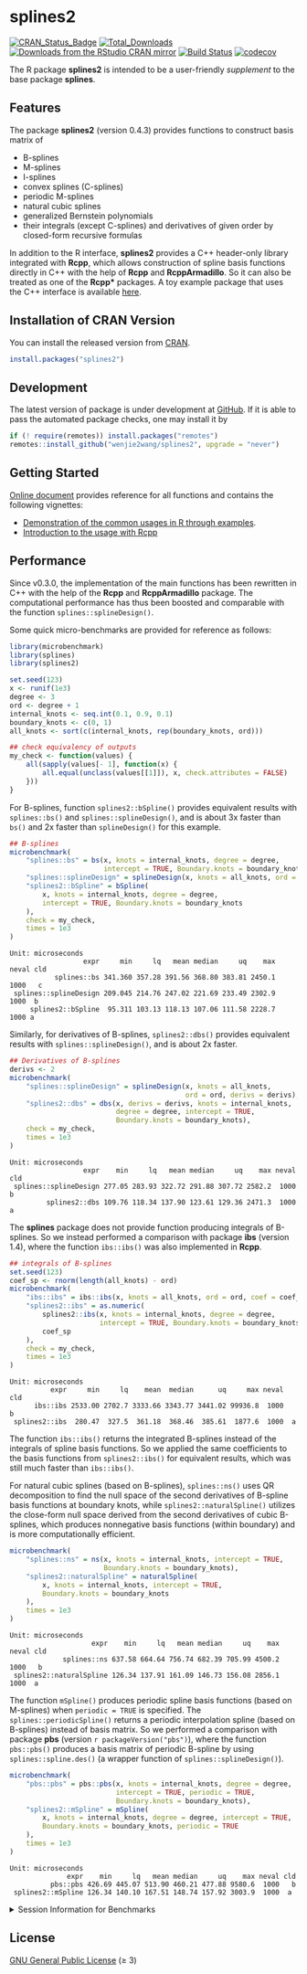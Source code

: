 splines2
================

[![CRAN_Status_Badge](https://www.r-pkg.org/badges/version/splines2)](https://CRAN.R-project.org/package=splines2)
[![Total_Downloads](https://cranlogs.r-pkg.org/badges/grand-total/splines2)](https://CRAN.R-project.org/package=splines2)
[![Downloads from the RStudio CRAN
mirror](https://cranlogs.r-pkg.org/badges/splines2)](https://CRAN.R-project.org/package=splines2)
[![Build
Status](https://github.com/wenjie2wang/splines2/workflows/R-CMD-check/badge.svg)](https://github.com/wenjie2wang/splines2/actions)
[![codecov](https://codecov.io/gh/wenjie2wang/splines2/branch/main/graph/badge.svg)](https://codecov.io/gh/wenjie2wang/splines2)

The R package **splines2** is intended to be a user-friendly
*supplement* to the base package **splines**.

## Features

The package **splines2** (version 0.4.3) provides functions to construct
basis matrix of

-   B-splines
-   M-splines
-   I-splines
-   convex splines (C-splines)
-   periodic M-splines
-   natural cubic splines
-   generalized Bernstein polynomials
-   their integrals (except C-splines) and derivatives of given order by
    closed-form recursive formulas

In addition to the R interface, **splines2** provides a C++ header-only
library integrated with **Rcpp**, which allows construction of spline
basis functions directly in C++ with the help of **Rcpp** and
**RcppArmadillo**. So it can also be treated as one of the **Rcpp\***
packages. A toy example package that uses the C++ interface is available
[here](https://github.com/wenjie2wang/example-pkg-Rcpp-splines2).

## Installation of CRAN Version

You can install the released version from
[CRAN](https://CRAN.R-project.org/package=splines2).

``` r
install.packages("splines2")
```

## Development

The latest version of package is under development at
[GitHub](https://github.com/wenjie2wang/splines2). If it is able to pass
the automated package checks, one may install it by

``` r
if (! require(remotes)) install.packages("remotes")
remotes::install_github("wenjie2wang/splines2", upgrade = "never")
```

## Getting Started

[Online document](https://wwenjie.org/splines2) provides reference for
all functions and contains the following vignettes:

-   [Demonstration of the common usages in R through
    examples](https://wwenjie.org/splines2/articles/splines2-intro).
-   [Introduction to the usage with
    Rcpp](https://wwenjie.org/splines2/articles/splines2-wi-rcpp)

## Performance

Since v0.3.0, the implementation of the main functions has been
rewritten in C++ with the help of the **Rcpp** and **RcppArmadillo**
package. The computational performance has thus been boosted and
comparable with the function `splines::splineDesign()`.

Some quick micro-benchmarks are provided for reference as follows:

``` r
library(microbenchmark)
library(splines)
library(splines2)

set.seed(123)
x <- runif(1e3)
degree <- 3
ord <- degree + 1
internal_knots <- seq.int(0.1, 0.9, 0.1)
boundary_knots <- c(0, 1)
all_knots <- sort(c(internal_knots, rep(boundary_knots, ord)))

## check equivalency of outputs
my_check <- function(values) {
    all(sapply(values[- 1], function(x) {
        all.equal(unclass(values[[1]]), x, check.attributes = FALSE)
    }))
}
```

For B-splines, function `splines2::bSpline()` provides equivalent
results with `splines::bs()` and `splines::splineDesign()`, and is about
3x faster than `bs()` and 2x faster than `splineDesign()` for this
example.

``` r
## B-splines
microbenchmark(
    "splines::bs" = bs(x, knots = internal_knots, degree = degree,
                       intercept = TRUE, Boundary.knots = boundary_knots),
    "splines::splineDesign" = splineDesign(x, knots = all_knots, ord = ord),
    "splines2::bSpline" = bSpline(
        x, knots = internal_knots, degree = degree,
        intercept = TRUE, Boundary.knots = boundary_knots
    ),
    check = my_check,
    times = 1e3
)
```

    Unit: microseconds
                      expr     min     lq   mean median     uq    max neval cld
               splines::bs 341.360 357.28 391.56 368.80 383.81 2450.1  1000   c
     splines::splineDesign 209.045 214.76 247.02 221.69 233.49 2302.9  1000  b 
         splines2::bSpline  95.311 103.13 118.13 107.06 111.58 2228.7  1000 a  

Similarly, for derivatives of B-splines, `splines2::dbs()` provides
equivalent results with `splines::splineDesign()`, and is about 2x
faster.

``` r
## Derivatives of B-splines
derivs <- 2
microbenchmark(
    "splines::splineDesign" = splineDesign(x, knots = all_knots,
                                           ord = ord, derivs = derivs),
    "splines2::dbs" = dbs(x, derivs = derivs, knots = internal_knots,
                          degree = degree, intercept = TRUE,
                          Boundary.knots = boundary_knots),
    check = my_check,
    times = 1e3
)
```

    Unit: microseconds
                      expr    min     lq   mean median     uq    max neval cld
     splines::splineDesign 277.05 283.93 322.72 291.88 307.72 2582.2  1000   b
             splines2::dbs 109.76 118.34 137.90 123.61 129.36 2471.3  1000  a 

The **splines** package does not provide function producing integrals of
B-splines. So we instead performed a comparison with package **ibs**
(version 1.4), where the function `ibs::ibs()` was also implemented in
**Rcpp**.

``` r
## integrals of B-splines
set.seed(123)
coef_sp <- rnorm(length(all_knots) - ord)
microbenchmark(
    "ibs::ibs" = ibs::ibs(x, knots = all_knots, ord = ord, coef = coef_sp),
    "splines2::ibs" = as.numeric(
        splines2::ibs(x, knots = internal_knots, degree = degree,
                      intercept = TRUE, Boundary.knots = boundary_knots) %*%
        coef_sp
    ),
    check = my_check,
    times = 1e3
)
```

    Unit: microseconds
              expr     min     lq    mean  median      uq     max neval cld
          ibs::ibs 2533.00 2702.7 3333.66 3343.77 3441.02 99936.8  1000   b
     splines2::ibs  280.47  327.5  361.18  368.46  385.61  1877.6  1000  a 

The function `ibs::ibs()` returns the integrated B-splines instead of
the integrals of spline basis functions. So we applied the same
coefficients to the basis functions from `splines2::ibs()` for
equivalent results, which was still much faster than `ibs::ibs()`.

For natural cubic splines (based on B-splines), `splines::ns()` uses QR
decomposition to find the null space of the second derivatives of
B-spline basis functions at boundary knots, while
`splines2::naturalSpline()` utilizes the close-form null space derived
from the second derivatives of cubic B-splines, which produces
nonnegative basis functions (within boundary) and is more
computationally efficient.

``` r
microbenchmark(
    "splines::ns" = ns(x, knots = internal_knots, intercept = TRUE,
                       Boundary.knots = boundary_knots),
    "splines2::naturalSpline" = naturalSpline(
        x, knots = internal_knots, intercept = TRUE,
        Boundary.knots = boundary_knots
    ),
    times = 1e3
)
```

    Unit: microseconds
                        expr    min     lq   mean median     uq    max neval cld
                 splines::ns 637.58 664.64 756.74 682.39 705.99 4500.2  1000   b
     splines2::naturalSpline 126.34 137.91 161.09 146.73 156.08 2856.1  1000  a 

The function `mSpline()` produces periodic spline basis functions (based
on M-splines) when `periodic = TRUE` is specified. The
`splines::periodicSpline()` returns a periodic interpolation spline
(based on B-splines) instead of basis matrix. So we performed a
comparison with package **pbs** (version `r packageVersion("pbs")`),
where the function `pbs::pbs()` produces a basis matrix of periodic
B-spline by using `splines::spline.des()` (a wrapper function of
`splines::splineDesign()`).

``` r
microbenchmark(
    "pbs::pbs" = pbs::pbs(x, knots = internal_knots, degree = degree,
                          intercept = TRUE, periodic = TRUE,
                          Boundary.knots = boundary_knots),
    "splines2::mSpline" = mSpline(
        x, knots = internal_knots, degree = degree, intercept = TRUE,
        Boundary.knots = boundary_knots, periodic = TRUE
    ),
    times = 1e3
)
```

    Unit: microseconds
                  expr    min     lq   mean median     uq    max neval cld
              pbs::pbs 426.69 445.07 513.90 460.21 477.88 9580.6  1000   b
     splines2::mSpline 126.34 140.10 167.51 148.74 157.92 3003.9  1000  a 

<details>
<summary>
Session Information for Benchmarks
</summary>

``` r
sessionInfo()
```

    R version 4.1.0 (2021-05-18)
    Platform: x86_64-pc-linux-gnu (64-bit)
    Running under: Arch Linux

    Matrix products: default
    BLAS:   /usr/lib/libopenblasp-r0.3.17.so
    LAPACK: /usr/lib/liblapack.so.3.10.0

    locale:
     [1] LC_CTYPE=en_US.UTF-8       LC_NUMERIC=C               LC_TIME=en_US.UTF-8       
     [4] LC_COLLATE=en_US.UTF-8     LC_MONETARY=en_US.UTF-8    LC_MESSAGES=en_US.UTF-8   
     [7] LC_PAPER=en_US.UTF-8       LC_NAME=C                  LC_ADDRESS=C              
    [10] LC_TELEPHONE=C             LC_MEASUREMENT=en_US.UTF-8 LC_IDENTIFICATION=C       

    attached base packages:
    [1] splines   stats     graphics  grDevices utils     datasets  methods   base     

    other attached packages:
    [1] splines2_0.4.3       microbenchmark_1.4-7

    loaded via a namespace (and not attached):
     [1] Rcpp_1.0.7        mvtnorm_1.1-2     lattice_0.20-44   codetools_0.2-18  ibs_1.4          
     [6] zoo_1.8-9         digest_0.6.27     MASS_7.3-54       grid_4.1.0        magrittr_2.0.1   
    [11] evaluate_0.14     rlang_0.4.11      stringi_1.7.3     multcomp_1.4-17   Matrix_1.3-4     
    [16] sandwich_3.0-1    rmarkdown_2.9     TH.data_1.0-10    tools_4.1.0       stringr_1.4.0    
    [21] survival_3.2-11   xfun_0.24         yaml_2.2.1        compiler_4.1.0    pbs_1.1          
    [26] htmltools_0.5.1.1 knitr_1.33       

</details>

## License

[GNU General Public License](https://www.gnu.org/licenses/) (≥ 3)
